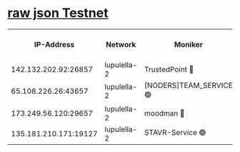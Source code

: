 [raw json Testnet](https://rpc-check.jaclalt.stavr.tech/jaclalt/rpc-jaclalt-result.json)
=

<table><tr><th>IP-Address</th><th>Network</th><th>Moniker</th><th>Latest Block Height</th><th>Earliest Block Height</th><th>Catching Up</th><th>Tx Index</th><th>Voting Power</th><th>Scan Time</th></tr><tr><td>142.132.202.92:26857</td><td>lupulella-2</td><td>TrustedPoint 🔴</td><td>6604982</td><td>6282001</td><td>False</td><td>off</td><td>5</td><td>2024-02-10T15:55:33.670700344UTC</td></tr><tr><td>65.108.226.26:43657</td><td>lupulella-2</td><td>[NODERS]TEAM_SERVICE 🟢</td><td>6604982</td><td>6282001</td><td>False</td><td>on</td><td>0</td><td>2024-02-10T15:55:34.019163225UTC</td></tr><tr><td>173.249.56.120:29657</td><td>lupulella-2</td><td>moodman 🔴</td><td>6604982</td><td>6504982</td><td>False</td><td>off</td><td>940134</td><td>2024-02-10T15:55:33.398365981UTC</td></tr><tr><td>135.181.210.171:19127</td><td>lupulella-2</td><td>STAVR-Service 🟢</td><td>6604981</td><td>6603001</td><td>False</td><td>on</td><td>0</td><td>2024-02-10T15:55:26.930814209UTC</td></tr></table>
